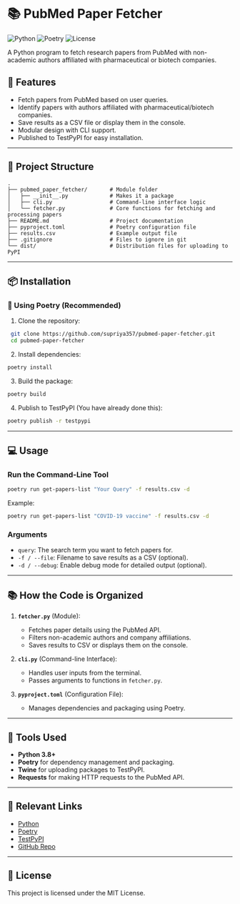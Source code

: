# 📚 PubMed Paper Fetcher

![Python](https://img.shields.io/badge/Python-3.8%2B-blue) ![Poetry](https://img.shields.io/badge/Dependency%20Manager-Poetry-brightgreen) ![License](https://img.shields.io/badge/License-MIT-green)

A Python program to fetch research papers from PubMed with non-academic authors affiliated with pharmaceutical or biotech companies.

## 🚀 Features
- Fetch papers from PubMed based on user queries.
- Identify papers with authors affiliated with pharmaceutical/biotech companies.
- Save results as a CSV file or display them in the console.
- Modular design with CLI support.
- Published to TestPyPI for easy installation.

---

## 📁 Project Structure
```
.
├── pubmed_paper_fetcher/       # Module folder
│   ├── __init__.py             # Makes it a package
│   ├── cli.py                  # Command-line interface logic
│   └── fetcher.py              # Core functions for fetching and processing papers
├── README.md                   # Project documentation
├── pyproject.toml              # Poetry configuration file
├── results.csv                 # Example output file
├── .gitignore                  # Files to ignore in git
└── dist/                       # Distribution files for uploading to PyPI
```

---

## 📦 Installation
### 🔨 Using Poetry (Recommended)
1. Clone the repository:
```bash
 git clone https://github.com/supriya357/pubmed-paper-fetcher.git
 cd pubmed-paper-fetcher
```

2. Install dependencies:
```bash
poetry install
```

3. Build the package:
```bash
poetry build
```

4. Publish to TestPyPI (You have already done this):
```bash
poetry publish -r testpypi
```

---

## 💻 Usage
### Run the Command-Line Tool
```bash
poetry run get-papers-list "Your Query" -f results.csv -d
```
Example:
```bash
poetry run get-papers-list "COVID-19 vaccine" -f results.csv -d
```

### Arguments
- `query`: The search term you want to fetch papers for.
- `-f / --file`: Filename to save results as a CSV (optional).
- `-d / --debug`: Enable debug mode for detailed output (optional).

---

## 📚 How the Code is Organized
1. **`fetcher.py`** (Module):
   - Fetches paper details using the PubMed API.
   - Filters non-academic authors and company affiliations.
   - Saves results to CSV or displays them on the console.

2. **`cli.py`** (Command-line Interface):
   - Handles user inputs from the terminal.
   - Passes arguments to functions in `fetcher.py`.

3. **`pyproject.toml`** (Configuration File):
   - Manages dependencies and packaging using Poetry.

---

## 🧰 Tools Used
- **Python 3.8+**
- **Poetry** for dependency management and packaging.
- **Twine** for uploading packages to TestPyPI.
- **Requests** for making HTTP requests to the PubMed API.

---

## 🔗 Relevant Links
- [Python](https://www.python.org/)
- [Poetry](https://python-poetry.org/)
- [TestPyPI](https://test.pypi.org/)
- [GitHub Repo](https://github.com/supriya357/pubmed-paper-fetcher)

---

## 📄 License
This project is licensed under the MIT License.



